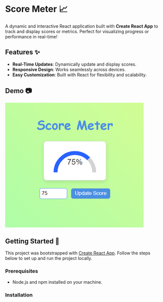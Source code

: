 # Score Meter :chart_with_upwards_trend:

A dynamic and interactive React application built with **Create React App** to track and display scores or metrics. Perfect for visualizing progress or performance in real-time!

## Features :sparkles:

- **Real-Time Updates**: Dynamically update and display scores.
- **Responsive Design**: Works seamlessly across devices.
- **Easy Customization**: Built with React for flexibility and scalability.

## Demo :camera:

![Demo Screenshot](https://github.com/kourosh07/score-meter/blob/main/Screenshot%202024-10-11%20173623.png)

## Getting Started :rocket:

This project was bootstrapped with [Create React App](https://github.com/facebook/create-react-app). Follow the steps below to set up and run the project locally.

### Prerequisites

- Node.js and npm installed on your machine.

### Installation
